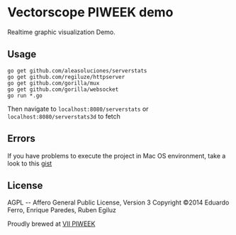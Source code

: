 Vectorscope PIWEEK demo
=======================

Realtime graphic visualization Demo.

Usage
-----

    go get github.com/aleasoluciones/serverstats
    go get github.com/regiluze/httpserver
    go get github.com/gorilla/mux
    go get github.com/gorilla/websocket
    go run *.go

Then navigate to `localhost:8080/serverstats` or `localhost:8080/serverstats3d` to fetch 

Errors
-------

If you have problems to execute the project in Mac OS environment, take a look to this [gist](https://gist.github.com/regiluze/f0fcd10a08a6bf319aba)

License
-------

AGPL -- Affero General Public License, Version 3
Copyright ©2014 Eduardo Ferro, Enrique Paredes, Ruben Egiluz

Proudly brewed at [VII PIWEEK](http://www.piweek.com)
